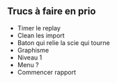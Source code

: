 ## Trucs à faire en prio

<ul>
<li>Timer le replay</li>
<li>Clean les import</li>
<li>Baton qui relie la scie qui tourne</li>
<li>Graphisme</li>
<li>Niveau 1</li>
<li>Menu ?</li>
<li>Commencer rapport</li>
</ul>
